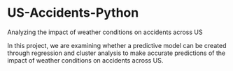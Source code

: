 # US-Accidents-Python
Analyzing the impact of weather conditions on accidents across US

In this project, we are examining whether a predictive model can be created through regression and cluster analysis to make accurate predictions of the impact of weather conditions on accidents across US.
